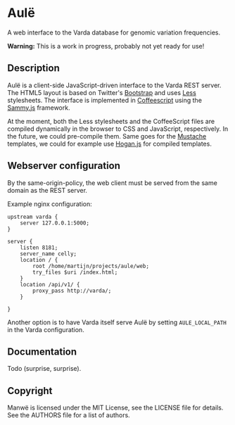 Aulë
====

A web interface to the Varda database for genomic variation frequencies.

**Warning:** This is a work in progress, probably not yet ready for use!


Description
-----------

Aulë is a client-side JavaScript-driven interface to the Varda REST
server. The HTML5 layout is based on Twitter's
[Bootstrap](http://twitter.github.com/bootstrap/) and uses
[Less](http://lesscss.org/) stylesheets. The interface is implemented in
[Coffeescript](http://coffeescript.org/) using the
[Sammy.js](http://sammyjs.org/) framework.

At the moment, both the Less stylesheets and the CoffeeScript files are
compiled dynamically in the browser to CSS and JavaScript, respectively. In
the future, we could pre-compile them. Same goes for the
[Mustache](http://mustache.github.com/) templates, we could for example use
[Hogan.js](http://twitter.github.com/hogan.js/) for compiled templates.


Webserver configuration
-----------------------

By the same-origin-policy, the web client must be served from the same domain
as the REST server.

Example nginx configuration:

    upstream varda {
        server 127.0.0.1:5000;
    }

    server {
        listen 8181;
        server_name celly;
        location / {
            root /home/martijn/projects/aule/web;
            try_files $uri /index.html;
        }
        location /api/v1/ {
            proxy_pass http://varda/;
        }

    }

Another option is to have Varda itself serve Aulë by setting `AULE_LOCAL_PATH`
in the Varda configuration.


Documentation
-------------

Todo (surprise, surprise).


Copyright
---------

Manwë is licensed under the MIT License, see the LICENSE file for details. See
the AUTHORS file for a list of authors.
